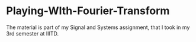 # Playing-WIth-Fourier-Transform
The material is part of my Signal and Systems assignment, that I took in my 3rd semester at IIITD. 
